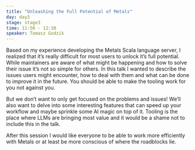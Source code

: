 ```yaml
---
title: "Unleashing the Full Potential of Metals"
day: day3
stage: stage3
time: 11:50 - 12:30
speaker: Tomasz Godzik
---
```


Based on my experience developing the Metals Scala language server, I realized that it’s really difficult for most users to unlock it’s full potential. While maintainers are aware of what might be happening and how to solve their issue it’s not so simple for others. In this talk I wanted to describe the issues users might encounter, how to deal with them and what can be done to improve it in the future. You should be able to make the tooling work for you not against you.

But we don’t want to only get focused on the problems and issues! We’ll also want to delve into some interesting features that can speed up your workflow and maybe sprinkle some AI magic on top of it. Tooling is the place where LLMs are bringing most value and it would be a shame not to include this in the talk.

After this session I would like everyone to be able to work more efficiently with Metals or at least be more conscious of where the roadblocks lie.


